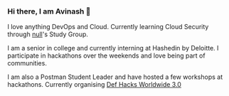 ### Hi there, I am Avinash 👋

I love anything DevOps and Cloud. Currently learning Cloud Security through [null](http://github.com/null-open-security-community)'s Study Group.

I am a senior in college and currently interning at Hashedin by Deloitte. I participate in hackathons over the weekends and love being part of communities.

I am also a Postman Student Leader and have hosted a few workshops at hackathons. Currently organising [Def Hacks Worldwide 3.0](https://defhacks.co/hackathons/worldwide_3.0.html)

<!--
**avinashupadhya99/avinashupadhya99** is a ✨ _special_ ✨ repository because its `README.md` (this file) appears on your GitHub profile.

Here are some ideas to get you started:

- 🔭 I’m currently working on ...
- 🌱 I’m currently learning ...
- 👯 I’m looking to collaborate on ...
- 🤔 I’m looking for help with ...
- 💬 Ask me about ...
- 📫 How to reach me: ...
- 😄 Pronouns: ...
- ⚡ Fun fact: ...
-->
